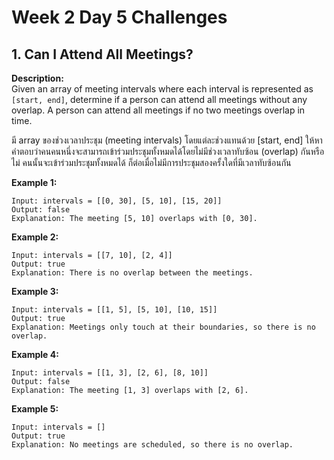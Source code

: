 # Week 2 Day 5 Challenges

## 1. Can I Attend All Meetings?

**Description:**  
Given an array of meeting intervals where each interval is represented as `[start, end]`, determine if a person can attend all meetings without any overlap. A person can attend all meetings if no two meetings overlap in time.

มี array ของช่วงเวลาประชุม (meeting intervals) โดยแต่ละช่วงแทนด้วย [start, end] ให้หาคำตอบว่าคนคนหนึ่งจะสามารถเข้าร่วมประชุมทั้งหมดได้โดยไม่มีช่วงเวลาทับซ้อน (overlap) กันหรือไม่ คนนั้นจะเข้าร่วมประชุมทั้งหมดได้ ก็ต่อเมื่อไม่มีการประชุมสองครั้งใดที่มีเวลาทับซ้อนกัน

**Example 1:**

```text
Input: intervals = [[0, 30], [5, 10], [15, 20]]  
Output: false  
Explanation: The meeting [5, 10] overlaps with [0, 30].
```

**Example 2:**

```text
Input: intervals = [[7, 10], [2, 4]]  
Output: true  
Explanation: There is no overlap between the meetings.
```

**Example 3:**  

```text
Input: intervals = [[1, 5], [5, 10], [10, 15]]  
Output: true  
Explanation: Meetings only touch at their boundaries, so there is no overlap.
```

**Example 4:**

```text
Input: intervals = [[1, 3], [2, 6], [8, 10]]  
Output: false  
Explanation: The meeting [1, 3] overlaps with [2, 6].
```

**Example 5:**

```text
Input: intervals = []  
Output: true  
Explanation: No meetings are scheduled, so there is no overlap.
```

